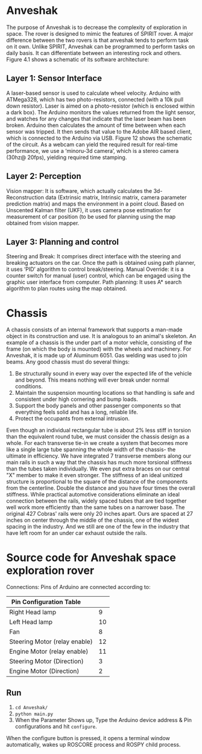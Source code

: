 # Anveshak
The purpose of Anveshak is to decrease the complexity of exploration in space. The rover is
designed to mimic the features of SPIRIT rover. A major difference between the two rovers
is that anveshak tends to perform task on it own. Unlike SPIRIT, Anveshak can be
programmed to perform tasks on daily basis. It can differentiate between an interesting rock
and others.  Figure 4.1 shows a schematic of its software architecture:

## Layer 1: Sensor Interface
A laser-based sensor is used to calculate wheel velocity. Arduino with ATMega328, which
has two photo-resistors, connected (with a 10k pull down resistor). Laser is aimed on a
photo-resistor (which is enclosed within a dark box). The Arduino monitors the values
returned from the light sensor, and watches for any changes that indicate that the laser beam
has been broken. Arduino then calculates the amount of time between when each sensor was
tripped. It then sends that value to the Adobe AIR based client, which is connected to the
Arduino via USB. Figure 12 shows the schematic of the circuit. As a webcam can yield the
required result for real-time performance, we use a ‘minoru-3d camera’, which is a stereo
camera (30hz@ 20fps), yielding required time stamping.

## Layer 2: Perception
Vision mapper: It is software, which actually calculates the 3d-Reconstruction data (Extrinsic
matrix, Intrinsic matrix, camera parameter prediction matrix) and maps the environment in a
point cloud. Based on Unscented Kalman filter (UKF), it uses camera pose estimation for
measurement of car position (to be used for planning using the map obtained from vision
mapper.

## Layer 3: Planning and control
Steering and Break: It comprises direct interface with the steering and breaking actuators on
the car. Once the path is obtained using path planner, it uses ‘PID’ algorithm to control
break/steering.
Manual Override: it is a counter switch for manual (user) control, which can be engaged
using the graphic user interface from computer.
Path planning: It uses A* search algorithm to plan routes using the map obtained.

# Chassis
A chassis consists of an internal framework that supports a man-made object in its
construction and use. It is analogous to an animal's skeleton. An example of a chassis is the
under part of a motor vehicle, consisting of the frame (on which the body is mounted) with the
wheels and machinery. For Anveshak, it is made up of Aluminum 6051. Gas welding was
used to join beams. Any good chassis must do several things:

1. Be structurally sound in every way over the expected life of the vehicle and
beyond. This means nothing will ever break under normal conditions.
2. Maintain the suspension mounting locations so that handling is safe and consistent
under high cornering and bump loads.
3. Support the body panels and other passenger components so that everything feels
solid and has a long, reliable life.
4. Protect the occupants from external intrusion.

Even though an individual rectangular tube is about 2% less stiff in torsion than the equivalent
round tube, we must consider the chassis design as a whole. For each transverse tie-in we
create a system that becomes more like a single large tube spanning the whole width of the
chassis- the ultimate in efficiency. We have integrated 7 transverse members along our main
rails in such a way that the chassis has much more torsional stiffness than the tubes taken
individually. We even put extra braces on our central "X" member to make it even stronger.
The stiffness of an ideal unitized structure is proportional to the square of the distance of the
components from the centerline. Double the distance and you have four times the overall
stiffness. While practical automotive considerations eliminate an ideal connection between the
rails, widely spaced tubes that are tied together well work more efficiently than the same tubes
on a narrower base. The original 427 Cobras' rails were only 20 inches apart. Ours are spaced
at 27 inches on center through the middle of the chassis, one of the widest spacing in the
industry. And we still are one of the few in the industry that have left room for an under car
exhaust outside the rails.



# Source code for Anveshak space exploration rover
Connections: Pins of Arduino are connected according to:

| Pin Configuration Table       |    |
|-------------------------------|----|
| Right Head lamp               | 9  |
| Left Head lamp                | 10 |
| Fan                           | 8  |
| Steering Motor (relay enable) | 12 |
| Engine Motor (relay enable)   | 11 |
| Steering Motor (Direction)    | 3  |
| Engine Motor (Direction)      | 2  |

## Run

1. ```cd Anveshak/```
2. ```python main.py```
3. When the Parameter Shows up, Type the Arduino device address & Pin configurations and hit ```configure```.

When the configure button is pressed, it opens a terminal window automatically, wakes up ROSCORE process and ROSPY child process.
